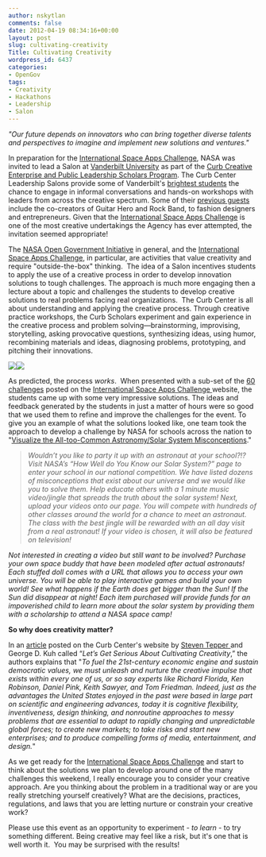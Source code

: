```yaml
---
author: nskytlan
comments: false
date: 2012-04-19 08:34:16+00:00
layout: post
slug: cultivating-creativity
Title: Cultivating Creativity
wordpress_id: 6437
categories:
- OpenGov
tags:
- Creativity
- Hackathons
- Leadership
- Salon
---
```


_"Our future depends on innovators who can bring together diverse talents and perspectives to imagine and implement new solutions and ventures."_

In preparation for the [International Space Apps Challenge](http://spaceappschallenge.org), NASA was invited to lead a Salon at [Vanderbilt University](http://www.vanderbilt.edu/) as part of the [Curb Creative Enterprise and Public Leadership Scholars Program](http://curbcreativecampus.org/curb-scholars/program-overview/). The Curb Center Leadership Salons provide some of Vanderbilt's [brightest students](http://curbcreativecampus.org/curb-scholars/students/) the chance to engage in informal conversations and hands-on workshops with leaders from across the creative spectrum. Some of their [previous guests](http://curbcreativecampus.org/curb-scholars/scholar-events-and-sessions/) include the co-creators of Guitar Hero and Rock Band, to fashion designers and entrepreneurs. Given that the [International Space Apps Challenge](http://spaceappschallenge.org) is one of the most creative undertakings the Agency has ever attempted, the invitation seemed appropriate!

The [NASA Open Government Initiative](http://open.nasa.gov/plan) in general, and the [International Space Apps Challenge](http://spaceappschallenge.org), in particular, are activities that value creativity and require "outside-the-box" thinking.  The idea of a Salon incentives students to apply the use of a creative process in order to develop innovation solutions to tough challenges. The approach is much more engaging then a lecture about a topic and challenges the students to develop creative solutions to real problems facing real organizations.  The Curb Center is all about understanding and applying the creative process. Through creative practice workshops, the Curb Scholars experiment and gain experience in the creative process and problem solving—brainstorming, improvising, storytelling, asking provocative questions, synthesizing ideas, using humor, recombining materials and ideas, diagnosing problems, prototyping, and pitching their innovations.

![](http://open.nasa.gov/wp-content/uploads/2012/04/blackboard.jpg)[![](http://open.nasa.gov/wp-content/uploads/2012/04/blackboard.jpg)](http://open.nasa.gov/wp-content/uploads/2012/04/blackboard.jpg)  


As predicted, the process _works_.  When presented with a sub-set of the [60 challenges](http://spaceappschallenge.org/challenges/) posted on the [International Space Apps Challenge ](http://spaceappschallenge.org)website, the students came up with some very impressive solutions. The ideas and feedback generated by the students in just a matter of hours were so good that we used them to refine and improve the challenges for the event. To give you an example of what the solutions looked like, one team took the approach to develop a challenge by NASA for schools across the nation to "[Visualize the All-too-Common Astronomy/Solar System Misconceptions](http://spaceappschallenge.org/challenge/visualize-all-too-common-astronomysolar-system-mis/)."



> _Wouldn’t you like to party it up with an astronaut at your school?!? Visit NASA’s “How Well do You Know our Solar System?” page to enter your school in our national competition. We have listed dozens of misconceptions that exist about our universe and we would like you to solve them. Help educate others with a 1 minute music video/jingle that spreads the truth about the solar system! Next, upload your videos onto our page. You will compete with hundreds of other classes around the world for a chance to meet an astronaut. The class with the best jingle will be rewarded with an all day visit from a real astronaut! If your video is chosen, it will also be featured on television!_

_Not interested in creating a video but still want to be involved? Purchase your own space buddy that have been modeled after actual astronauts! Each stuffed doll comes with a URL that allows you to access your own universe. You will be able to play interactive games and build your own world! See what happens if the Earth does get bigger than the Sun! If the Sun did disappear at night! Each item purchased will provide funds for an impoverished child to learn more about the solar system by providing them with a scholarship to attend a NASA space camp!_




**So why does creativity matter?**

In an [article](http://www.vanderbilt.edu/curbcenter/2011/09/steven-tepper-and-george-d-kuh-lets-get-serious-about-cultivating-creativity-the-chronicle-review/) posted on the Curb Center's website by [Steven Tepper ](http://curbcreativecampus.org/people/)and George D. Kuh called “_Let’s Get Serious About Cultivating Creativity_,” the authors explains that "_To fuel the 21st-century economic engine and sustain democratic values, we must unleash and nurture the creative impulse that exists within every one of us, or so say experts like Richard Florida, Ken Robinson, Daniel Pink, Keith Sawyer, and Tom Friedman. Indeed, just as the advantages the United States enjoyed in the past were based in large part on scientific and engineering advances, today it is cognitive flexibility, inventiveness, design thinking, and nonroutine approaches to messy problems that are essential to adapt to rapidly changing and unpredictable global forces; to create new markets; to take risks and start new enterprises; and to produce compelling forms of media, entertainment, and design._"

As we get ready for the [International Space Apps Challenge](http://spaceappschallenge.org) and start to think about the solutions we plan to develop around one of the many challenges this weekend, I really encourage you to consider your creative approach. Are you thinking about the problem in a traditional way or are you really stretching yourself creatively? What are the decisions, practices, regulations, and laws that you are letting nurture or constrain your creative work?

Please use this event as an opportunity to experiment - _to learn_ - to try something different. Being creative may feel like a risk, but it's one that is well worth it.  You may be surprised with the results!
